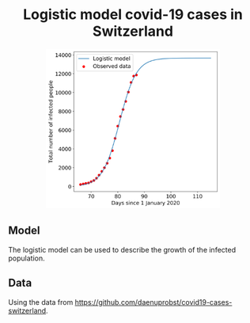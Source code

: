 <div align="center">
  <h1>Logistic model covid-19 cases in Switzerland</h1>
  <img src="model.png" width="70%" alt="model.png">
</div>

## Model

The logistic model can be used to describe the growth of the infected population. 


## Data 

Using the data from https://github.com/daenuprobst/covid19-cases-switzerland. 